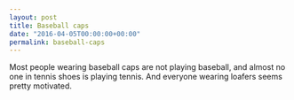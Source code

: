 ```yaml
---
layout: post
title: Baseball caps
date: "2016-04-05T00:00:00+00:00"
permalink: baseball-caps
---
```


Most people wearing baseball caps are not playing baseball, and almost no one in tennis shoes is playing tennis. And everyone wearing loafers seems pretty motivated.
